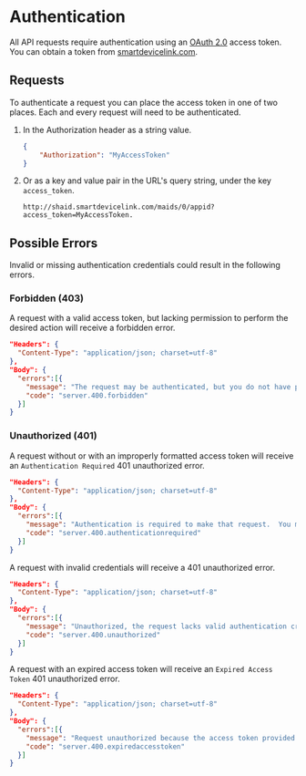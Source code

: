 # Authentication
All API requests require authentication using an <a href="http://oauth.net/2/" target="_blank">OAuth 2.0</a> access token.  You can obtain a token from [smartdevicelink.com](https://smartdevicelink.com).

## Requests
To authenticate a request you can place the access token in one of two places.  Each and every request will need to be authenticated.

1. In the Authorization header as a string value.

    ```json
    {
        "Authorization": "MyAccessToken"
    }
    ```

2. Or as a key and value pair in the URL's query string, under the key ```access_token```.

    ```
    http://shaid.smartdevicelink.com/maids/0/appid?access_token=MyAccessToken.
    ```

## Possible Errors
Invalid or missing authentication credentials could result in the following errors.

### Forbidden (403)
A request with a valid access token, but lacking permission to perform the desired action will receive a forbidden error.
```json
"Headers": {
  "Content-Type": "application/json; charset=utf-8"
},
"Body": {
  "errors":[{
    "message": "The request may be authenticated, but you do not have permission to access the target resource.",
    "code": "server.400.forbidden"
  }]
}
```

### Unauthorized (401)

A request without or with an improperly formatted access token will receive an ```Authentication Required``` 401 unauthorized error.

```json
"Headers": {
  "Content-Type": "application/json; charset=utf-8"
},
"Body": {
  "errors":[{
    "message": "Authentication is required to make that request.  You must provide a valid access token.",
    "code": "server.400.authenticationrequired"
  }]
}
```

A request with invalid credentials will receive a 401 unauthorized error.

```json
"Headers": {
  "Content-Type": "application/json; charset=utf-8"
},
"Body": {
  "errors":[{
    "message": "Unauthorized, the request lacks valid authentication credentials for the target resource.",
    "code": "server.400.unauthorized"
  }]
}
```

A request with an expired access token will receive an ```Expired Access Token``` 401 unauthorized error.

```json
"Headers": {
  "Content-Type": "application/json; charset=utf-8"
},
"Body": {
  "errors":[{
    "message": "Request unauthorized because the access token provided has expired.",
    "code": "server.400.expiredaccesstoken"
  }]
}
```
